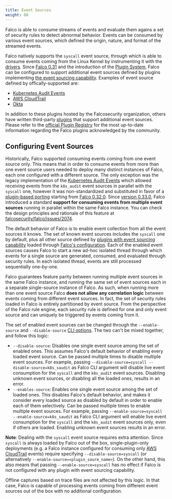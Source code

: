 ```yaml
---
title: Event Sources
weight: 60
---
```


Falco is able to consume streams of events and evaluate them agains a set of security rules to detect abnormal behavior. Events can be consumed by various event sources, which defined the origin, nature, and format of the streamed events.

Falco natively supports the `syscall` event source, through which is able to consume events coming from the Linux Kernel by instrumenting it with the [drivers](./drivers). Since [Falco 0.31](/blog/falco-0-31-0.md) and the introduction of the [Plugin System](/docs/plugins), Falco can be configured to support additional event sources defined by plugins implementing [the event sourcing capability](/docs/plugins#event-sourcing-capability). Examples of event source defined by offically-supported are:

* [Kubernetes Audit Events](./kubernetes-audit)
* [AWS CloudTrail](./cloudtrail)
* [Okta](./okta)

In addition to these plugins hosted by the Falcosecurity organization, others have written third-party [plugins](https://github.com/falcosecurity/plugins#readme) that support additional event sources. Please refer to the [official Plugin Registry](https://github.com/falcosecurity/plugins/blob/master/registry.yaml) for the most up-to-date information regarding the Falco plugins acknowledged by the community.

## Configuring Event Sources

Historically, Falco supported consuming events coming from one event source only. This means that in order to consume events from more than one event source users needed to deploy many distinct instances of Falco, each one configured with a different source. The only exception was the legacy implementation of the [Kubernetes Audit Events](./kubernetes-audit) which allowed receiving events from the `k8s_audit` event sources in parallel with the `syscall` one, however it was non-standardized and substituted in favor of a [plugin-based porting](https://github.com/falcosecurity/plugins/blob/master/plugins/k8saudit/README.md) starting from [Falco 0.32.0](/blog/falco-0-32-0.md). Since [version 0.33.0](/blog/falco-0-33-0.md), Falco introduced a standard **support for consuming events from multiple event sources** running in parallel within the same Falco instance. You can check the design principles and rationale of this feature at [falcosecurity/falco/issues/2074](https://github.com/falcosecurity/falco/issues/2074).

The default behavior of Falco is to enable event collection from all the event sources it knows. The set of known event sources  includes the `syscall` one by default, plus all other source defined by [plugins with event sourcing capability](/docs/plugins#event-sourcing-capability) loaded through [Falco's configuration](/docs/configuration/). Each of the enabled event sources causes Falco to start a new ad-hoc isolated thread through which events for a single source are generated, consumed, and evaluated through security rules. In each isolated thread, events are still processed sequentially one-by-one.

Falco guarantees feature parity between running multiple event sources in the same Falco instance, and running the same set of event sources each in a separate single-source instance of Falco. As such, when running more than one event source Falco **does not allow any correlation logic** between events coming from different event sources. In fact, the set of security rules loaded in Falco is entirely partitioned by event source. From the perspective of the Falco rule engine, each security rule is defined for one and only event source and can uniquely be triggered by events coming from it.

The set of enabled event sources can be changed through the `--enable-source` and `--disable-source` [CLI options](/docs/getting-started/running/arguments/). The two can't be mixed together, and follow this logic:

* `--disable-source`: Disables one single event source among the set of enabled ones. This assumes Falco's default behavior of enabling every loaded event source. Can be passed multiple times to disable multiple event sources. For example, passing `--disable-source=syscall --disable-source=k8s_saudit` as Falco CLI argument will disable live event consumption for the `syscall` and the `k8s_audit` event sources. Disabling unknown event sources, or disabling all the loaded ones, results in an error.
* `--enables-source`: Enables one single event source among the set of loaded ones. This disables Falco's default behavior, and makes it consider every loaded source as disabled by default in order to enable each of them selectively. Can be passed multiple times to enable multiple event sources. For example, passing `--enable-source=syscall --enable-source=k8s_saudit` as Falco CLI argument will enable live event consumption for the `syscall` and the `k8s_audit` event sources only, even if others are loaded. Enabling unknown event sources results in an error.

**Note**: Dealing with the `syscall` event source requires extra attention. Since `syscall` is always loaded by Falco out of the box, single-plugin-only deployments (e.g. a Falco instance configured for consuming only [AWS CloudTrail](./cloudtrail) events) require specifying `--disable-source=syscall` (or alternatively `--enable-source=<plugin_soure_name>`). On the other hand, this also means that passing `--enable-source=syscall` has no effect if Falco is not configured with any plugin with event sourcing capability.

Offline captures based on trace files are not affected by this logic. In that case, Falco is capable of processing events coming from different event sources out of the box with no additional configuration.